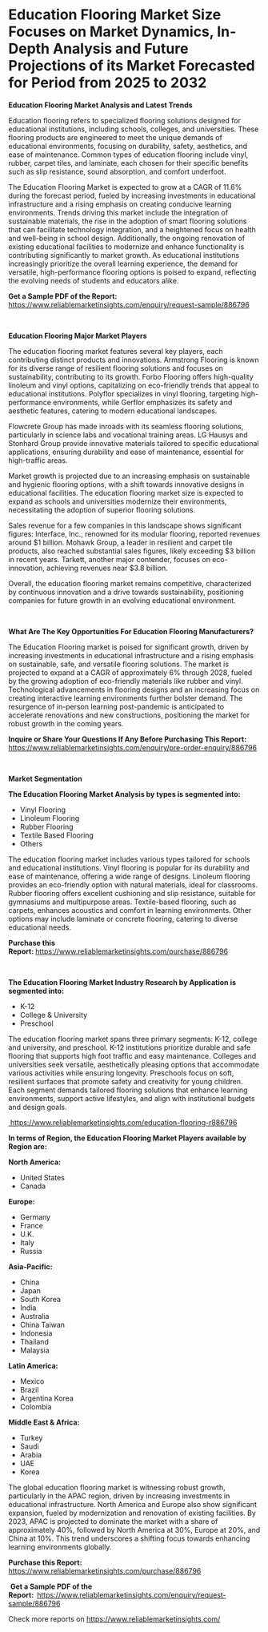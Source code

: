 <p><h1>Education Flooring Market Size Focuses on Market Dynamics, In-Depth Analysis and Future Projections of its Market Forecasted for Period from 2025 to 2032</h1></p><p><strong>Education Flooring Market Analysis and Latest Trends</strong></p>
<p><p>Education flooring refers to specialized flooring solutions designed for educational institutions, including schools, colleges, and universities. These flooring products are engineered to meet the unique demands of educational environments, focusing on durability, safety, aesthetics, and ease of maintenance. Common types of education flooring include vinyl, rubber, carpet tiles, and laminate, each chosen for their specific benefits such as slip resistance, sound absorption, and comfort underfoot.</p><p>The Education Flooring Market is expected to grow at a CAGR of 11.6% during the forecast period, fueled by increasing investments in educational infrastructure and a rising emphasis on creating conducive learning environments. Trends driving this market include the integration of sustainable materials, the rise in the adoption of smart flooring solutions that can facilitate technology integration, and a heightened focus on health and well-being in school design. Additionally, the ongoing renovation of existing educational facilities to modernize and enhance functionality is contributing significantly to market growth. As educational institutions increasingly prioritize the overall learning experience, the demand for versatile, high-performance flooring options is poised to expand, reflecting the evolving needs of students and educators alike.</p></p>
<p><strong>Get a Sample PDF of the Report:&nbsp;</strong> <a href="https://www.reliablemarketinsights.com/enquiry/request-sample/886796?utm_campaign=2885&utm_medium=2&utm_source=Github&utm_content=ia&utm_term=04042025&utm_id=education-flooring">https://www.reliablemarketinsights.com/enquiry/request-sample/886796</a></p>
<p>&nbsp;</p>
<p><strong>Education Flooring Major Market Players</strong></p>
<p><p>The education flooring market features several key players, each contributing distinct products and innovations. Armstrong Flooring is known for its diverse range of resilient flooring solutions and focuses on sustainability, contributing to its growth. Forbo Flooring offers high-quality linoleum and vinyl options, capitalizing on eco-friendly trends that appeal to educational institutions. Polyflor specializes in vinyl flooring, targeting high-performance environments, while Gerflor emphasizes its safety and aesthetic features, catering to modern educational landscapes.</p><p>Flowcrete Group has made inroads with its seamless flooring solutions, particularly in science labs and vocational training areas. LG Hausys and Stonhard Group provide innovative materials tailored to specific educational applications, ensuring durability and ease of maintenance, essential for high-traffic areas.</p><p>Market growth is projected due to an increasing emphasis on sustainable and hygienic flooring options, with a shift towards innovative designs in educational facilities. The education flooring market size is expected to expand as schools and universities modernize their environments, necessitating the adoption of superior flooring solutions.</p><p>Sales revenue for a few companies in this landscape shows significant figures: Interface, Inc., renowned for its modular flooring, reported revenues around $1 billion. Mohawk Group, a leader in resilient and carpet tile products, also reached substantial sales figures, likely exceeding $3 billion in recent years. Tarkett, another major contender, focuses on eco-innovation, achieving revenues near $3.8 billion.</p><p>Overall, the education flooring market remains competitive, characterized by continuous innovation and a drive towards sustainability, positioning companies for future growth in an evolving educational environment.</p></p>
<p>&nbsp;</p>
<p><strong>What Are The Key Opportunities For Education Flooring Manufacturers?</strong></p>
<p><p>The Education Flooring market is poised for significant growth, driven by increasing investments in educational infrastructure and a rising emphasis on sustainable, safe, and versatile flooring solutions. The market is projected to expand at a CAGR of approximately 6% through 2028, fueled by the growing adoption of eco-friendly materials like rubber and vinyl. Technological advancements in flooring designs and an increasing focus on creating interactive learning environments further bolster demand. The resurgence of in-person learning post-pandemic is anticipated to accelerate renovations and new constructions, positioning the market for robust growth in the coming years.</p></p>
<p><strong>Inquire or Share Your Questions If Any Before Purchasing This Report:</strong> <a href="https://www.reliablemarketinsights.com/enquiry/pre-order-enquiry/886796?utm_campaign=2885&utm_medium=2&utm_source=Github&utm_content=ia&utm_term=04042025&utm_id=education-flooring">https://www.reliablemarketinsights.com/enquiry/pre-order-enquiry/886796</a></p>
<p>&nbsp;</p>
<p><strong>Market Segmentation</strong></p>
<p><strong>The Education Flooring Market Analysis by types is segmented into:</strong></p>
<p><ul><li>Vinyl Flooring</li><li>Linoleum Flooring</li><li>Rubber Flooring</li><li>Textile Based Flooring</li><li>Others</li></ul></p>
<p><p>The education flooring market includes various types tailored for schools and educational institutions. Vinyl flooring is popular for its durability and ease of maintenance, offering a wide range of designs. Linoleum flooring provides an eco-friendly option with natural materials, ideal for classrooms. Rubber flooring offers excellent cushioning and slip resistance, suitable for gymnasiums and multipurpose areas. Textile-based flooring, such as carpets, enhances acoustics and comfort in learning environments. Other options may include laminate or concrete flooring, catering to diverse educational needs.</p></p>
<p><strong>Purchase this Report:&nbsp;</strong><a href="https://www.reliablemarketinsights.com/purchase/886796?utm_campaign=2885&utm_medium=2&utm_source=Github&utm_content=ia&utm_term=04042025&utm_id=education-flooring">https://www.reliablemarketinsights.com/purchase/886796</a></p>
<p>&nbsp;</p>
<p><strong>The Education Flooring Market Industry Research by Application is segmented into:</strong></p>
<p><ul><li>K-12</li><li>College & University</li><li>Preschool</li></ul></p>
<p><p>The education flooring market spans three primary segments: K-12, college and university, and preschool. K-12 institutions prioritize durable and safe flooring that supports high foot traffic and easy maintenance. Colleges and universities seek versatile, aesthetically pleasing options that accommodate various activities while ensuring longevity. Preschools focus on soft, resilient surfaces that promote safety and creativity for young children. Each segment demands tailored flooring solutions that enhance learning environments, support active lifestyles, and align with institutional budgets and design goals.</p></p>
<p><a href="https://www.reliablemarketinsights.com/education-flooring-r886796?utm_campaign=2885&utm_medium=2&utm_source=Github&utm_content=ia&utm_term=04042025&utm_id=education-flooring">&nbsp;https://www.reliablemarketinsights.com/education-flooring-r886796</a></p>
<p><strong>In terms of Region, the Education Flooring Market Players available by Region are:</strong></p>
<p>
    <p> <strong> North America: </strong>
        <ul>
            <li>United States</li>
            <li>Canada</li>
        </ul>
        </p> 
    <p> <strong> Europe: </strong>
        <ul>
            <li>Germany</li>
            <li>France</li>
            <li>U.K.</li>
            <li>Italy</li>
            <li>Russia</li>
        </ul>
        </p> 
    <p> <strong> Asia-Pacific: </strong>
        <ul>
            <li>China</li>
            <li>Japan</li>
            <li>South Korea</li>
            <li>India</li>
            <li>Australia</li>
            <li>China Taiwan</li>
            <li>Indonesia</li>
            <li>Thailand</li>
            <li>Malaysia</li>
        </ul>
        </p> 
    <p> <strong> Latin America: </strong>
        <ul>
            <li>Mexico</li>
            <li>Brazil</li>
            <li>Argentina Korea</li>
            <li>Colombia</li>
        </ul>
        </p> 
    <p> <strong> Middle East & Africa: </strong>
        <ul>
            <li>Turkey</li>
            <li>Saudi</li>
            <li>Arabia</li>
            <li>UAE</li>
            <li>Korea</li>
        </ul>
    </p>
    </p>
<p><p>The global education flooring market is witnessing robust growth, particularly in the APAC region, driven by increasing investments in educational infrastructure. North America and Europe also show significant expansion, fueled by modernization and renovation of existing facilities. By 2023, APAC is projected to dominate the market with a share of approximately 40%, followed by North America at 30%, Europe at 20%, and China at 10%. This trend underscores a shifting focus towards enhancing learning environments globally.</p></p>
<p><strong>Purchase this Report: </strong><a href="https://www.reliablemarketinsights.com/purchase/886796?utm_campaign=2885&utm_medium=2&utm_source=Github&utm_content=ia&utm_term=04042025&utm_id=education-flooring">https://www.reliablemarketinsights.com/purchase/886796</a></p>
<p>&nbsp;<strong>Get a Sample PDF of the Report:&nbsp;&nbsp;</strong><a href="https://www.reliablemarketinsights.com/enquiry/request-sample/886796?utm_campaign=2885&utm_medium=2&utm_source=Github&utm_content=ia&utm_term=04042025&utm_id=education-flooring">https://www.reliablemarketinsights.com/enquiry/request-sample/886796</a></p>
<p><strong></strong></p>
<p>Check more reports on <a href="https://www.reliablemarketinsights.com/?utm_campaign=2885&utm_medium=2&utm_source=Github&utm_content=ia&utm_term=04042025&utm_id=education-flooring">https://www.reliablemarketinsights.com/</a></p>